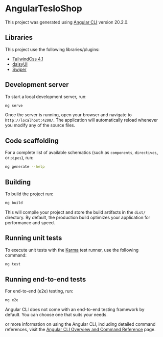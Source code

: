 # AngularTesloShop

This project was generated using [Angular CLI](https://github.com/angular/angular-cli)
version 20.2.0.

## Libraries

This project use the following libraries/plugins:

- [TailwindCss 4.1](https://tailwindcss.com/)
- [daisyUI](https://daisyui.com/)
- [Swiper](https://swiperjs.com/)

## Development server

To start a local development server, run:

```bash
ng serve
```

Once the server is running, open your browser and navigate to `http://localhost:4200/`.
The application will automatically reload whenever you modify any of the source files.

## Code scaffolding

For a complete list of available schematics (such as `components`, `directives`,
or `pipes`), run:

```bash
ng generate --help
```

## Building

To build the project run:

```bash
ng build
```

This will compile your project and store the build artifacts in the `dist/` directory.
By default, the production build optimizes your application for performance and speed.

## Running unit tests

To execute unit tests with the [Karma](https://karma-runner.github.io) test runner,
use the following command:

```bash
ng test
```

## Running end-to-end tests

For end-to-end (e2e) testing, run:

```bash
ng e2e
```

Angular CLI does not come with an end-to-end testing framework by default.
You can choose one that suits your needs.

or more information on using the Angular CLI, including detailed command references, visit the [Angular CLI Overview and Command Reference](https://angular.dev/tools/cli) page.
